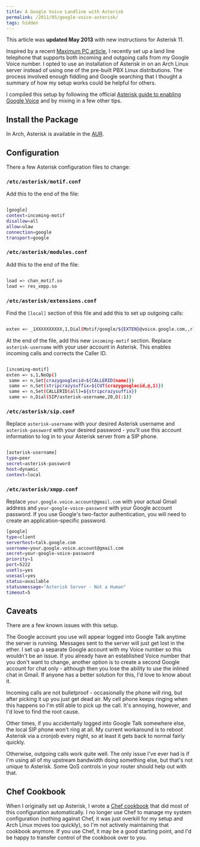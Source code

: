 ```yaml
---
title: A Google Voice Landline with Asterisk
permalink: /2011/05/google-voice-asterisk/
tags: hidden
---
```


<div class="pullout">
This article was <strong>updated May 2013</strong> with new instructions for
Asterisk 11.
</div>

Inspired by a recent [Maximum PC
article](http://www.maximumpc.com/article/how-tos/how_build_your_own_home_phone_server),
I recently set up a land line telephone that supports both incoming and outgoing
calls from my Google Voice number. I opted to use an installation of Asterisk in
on an Arch Linux server instead of using one of the pre-built PBX Linux
distributions. The process involved enough fiddling and Google searching that I
thought a summary of how my setup works could be helpful for others.

I compiled this setup by following the official [Asterisk guide to enabling
Google Voice](https://wiki.asterisk.org/wiki/display/AST/Calling+using+Google)
and by mixing in a few other tips.

## Install the Package

In Arch, Asterisk is available in the
[AUR](https://aur.archlinux.org/packages/asterisk/).

## Configuration

There a few Asterisk configuration files to change:

### `/etc/asterisk/motif.conf`

Add this to the end of the file:

```sh

[google]
context=incoming-motif
disallow=all
allow=ulaw
connection=google
transport=google

```

### `/etc/asterisk/modules.conf`

Add this to the end of the file:

```sh

load => chan_motif.so
load => res_xmpp.so

```

### `/etc/asterisk/extensions.conf`

Find the `[local]` section of this file and add this to set up outgoing calls:

```sh

exten => _1XXXXXXXXXX,1,Dial(Motif/google/${EXTEN}@voice.google.com,,r)

```

At the end of the file, add this new `incoming-motif` section. Replace
`asterisk-username` with your user account in Asterisk. This enables incoming
calls and corrects the Caller ID.

```sh

[incoming-motif]
exten => s,1,NoOp()
 same => n,Set(crazygooglecid=${CALLERID(name)})
 same => n,Set(stripcrazysuffix=${CUT(crazygooglecid,@,1)})
 same => n,Set(CALLERID(all)=${stripcrazysuffix})
 same => n,Dial(SIP/asterisk-username,20,D(:1))

```

### `/etc/asterisk/sip.conf`

Replace `asterisk-username` with your desired Asterisk username and
`asterisk-password` with your desired password - you'll use this account
information to log in to your Asterisk server from a SIP phone.

```sh

[asterisk-username]
type=peer
secret=asterisk-password
host=dynamic
context=local

```

### `/etc/asterisk/xmpp.conf`

Replace `your.google.voice.account@gmail.com` with your actual Gmail address
and `your-google-voice-password` with your Google account password. If you use
Google's two-factor authentication, you will need to create an
application-specific password.

```sh
[google]
type=client
serverhost=talk.google.com
username=your.google.voice.account@gmail.com
secret=your-google-voice-password
priority=1
port=5222
usetls=yes
usesasl=yes
status=available
statusmessage="Asterisk Server - Not a Human"
timeout=5
```

## Caveats

There are a few known issues with this setup.

The Google account you use will appear logged into Google Talk anytime the
server is running. Messages sent to the server will just get lost in the ether.
I set up a separate Google account with my Voice number so this wouldn't be an
issue. If you already have an established Voice number that you don't want to
change, another option is to create a second Google account for chat only -
although then you lose the ability to use the inlined chat in Gmail. If anyone
has a better solution for this, I'd love to know about it.

Incoming calls are not bulletproof - occasionally the phone will ring, but after
picking it up you just get dead air. My cell phone keeps ringing when this
happens so I'm still able to pick up the call. It's annoying, however, and I'd
love to find the root cause.

Other times, if you accidentally logged into Google Talk somewhere else, the
local SIP phone won't ring at all. My current workaround is to reboot Asterisk
via a cronjob every night, so at least it gets back to normal fairly quickly.

Otherwise, outgoing calls work quite well. The only issue I've ever had is if
I'm using all of my upstream bandwidth doing something else, but that's not
unique to Asterisk. Some QoS controls in your router should help out with that.

## Chef Cookbook

When I originally set up Asterisk, I wrote a [Chef cookbook][] that did most of
this configuration automatically. I no longer use Chef to manage my system
configuration (nothing against Chef, it was just overkill for my setup and Arch
Linux moves too quickly), so I'm not actively maintaining that cookbook anymore.
If you use Chef, it may be a good starting point, and I'd be happy to transfer
control of the cookbook over to you.

[Chef cookbook]: https://github.com/peplin/asterisk-cookbook
